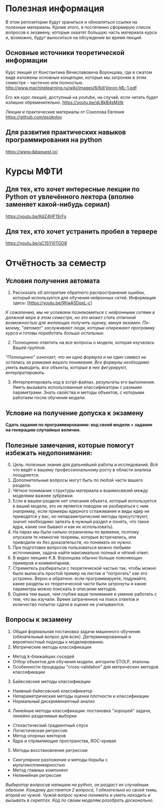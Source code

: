 # Полезная информация

В этом репозитории будут храниться и обновляться ссылки на полезные материалы. Кроме этого, я постепенно сформирую список вопросов к экзамену, которые охватят большую часть материала курса и, возможно, будут выноситься на обсуждение во время лекций.

## Основные источники теоретической информации

Курс лекций от Константина Вячеславовича Воронцова, где в сжатом виде изложены основные концепции, которые мы затронем в этом семестре - частично или полностью.
http://www.machinelearning.ru/wiki/images/6/6d/Voron-ML-1.pdf

Его же курс лекций, доступный на youtube, на случай, если читать будет излишне обременительно.
https://youtu.be/qLBkB4sMztk

Лекции и практические материалы от Соколова Евгения
https://github.com/esokolov

## Для развития практических навыков программирования на python

https://www.dataquest.io/

# Курсы МФТИ

## Для тех, кто хочет интересные лекции по Python от увлечённого лектора (вполне заменяет какой-нибудь сериал)
https://youtu.be/KdZ4HF1SrFs

## Для тех, кто хочет устранить пробел в тервере
https://youtu.be/sC1SYl0TGD8

# Отчётность за семестр

## Условия получения автомата

1. Рассказать об алгоритме обратного распространения ошибки, который используется для обучения нейронных сетей. Информация здесь: [https://youtu.be/WjwA5DqxL-c]

*К сожалению, мы не успеваем познакомиться с нейронными сетями в должной мере в этом семестре, но это может стать отличной возможностью для желающих получить оценку, минуя экзамен. По-моему, "автомат" заслуживают люди, которые опережают программу курса и готовы поработать больше остальных.*

2. Полноценно ответить на все вопросы о модели, которая изучалась Вашей группой.

*"Полноценно" означает, что ни одна формула и ни один символ не остались за рамками вашего понимания. Все формулы необходимо уметь выводить, все объекты, которые в них фигурируют, интерпретировать.*

3. Интерпретировать код в script-файлах, результаты его выполнения. Уметь вызывать использованные классификаторы с разными параметрами. Знать свойства и методы объектов, с которыми работаем после обучения модели. 

## Условие на получение допуска к экзамену

**Сдать задания по программированию: код своей модели + задание на генерацию случайных величин.**

## Полезные замечания, которые помогут избежать недопонимания: 

0. Цель: полезные знания для дальнейшей работы и исследований. Всё что ведёт к вашему профессиональному росту в области анализа поощряется.
1. Дополнительные вопросы могут быть по любой части вашего раздела.
2. Чёткое понимание структуры материала и взаимосвязей между моделями важнее зубрёжки.
3. Если в вашем разделе нет описания объекта, который используется в вашей модели, это не является поводом не разбираться с ним (например, если примеры ядерного сглаживания и виды ядер не приводятся у вас, но непараметрические методы присутствуют, значит необходимо залезть в нужный раздел и понять, что такое ядра, какие они бывают и как их использовать).
4. На парах мы были сильно ограничены по времени, поэтому опускали те немногие теоремы, которые встречались, или приводили их без доказательств, но понимать их нужно.
5. При подготовке вопросов пользоваться можно любыми источниками, задача найти максимально полный и чёткий ответ. 
6. В видео лекциях К.В. Воронцова обычно больше поясняющих примеров и комментариев.
7. Стремитесь разбираться с теоретической частью так, чтобы можно было выписать простой пример на листик и "потрогать" как это устроено. Верно и обратное: если программируете, подумайте, какие разделы из теоретической части были затронуты и какие параметры можно поискать в описании методов.
8. Оценка тем выше, чем глубже ваше понимание и умение работать с тем, что вы изучали. Время затраченное на поиск ответов и количество попыток сдачи в оценке не учитываются.

## Вопросы к экзамену

1. Общая формальная постановка задачи машинного обучения (обязательный вопрос для всех). Детерминированный и вероятностный подходы к моделированию.
2. Метрические методы классификации
* Метод k-ближайших соседей
* Отбор объектов для обучения модели, алгоритм STOLP, эталоны
* Особенности процедуры "cross-validation" для метрических методов классификации
3. Байесовские методы классификации
* Наивный байесовский классификатор
* Непараметрические методы оценки плотности и классификации
* Нормальный дискриминантный анализ
4. Линейные методы классификации: постановка "хорошей" задачи, линейно разделимые выборки 
* Стохастический градиентный спуск
* Логистическая регрессия
* Метод опорных векторов
* Ядра и спрямляющие пространства, ROC-кривая
5. Методы восстановления регрессии
* Сингулярное разложение и методы борьбы с мультиколлинеарностью
* Метод главных компонент
* Нелинейная регрессия

_Выбиратор вопросов напишем на python, он раздаст их случайным образом. Каждому достанется 2 вопроса, 1 обязательно из своей темы, второй из чужой. Чужой вопрос нужно понимать и уметь находить и вызывать в скриптах. Код по своим моделям разобрать досконально._
